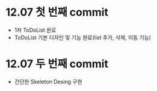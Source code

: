 # 12.07 첫 번째 commit

- 1차 ToDoList 완료
- ToDoList 기본 디자인 및 기능 완료(list 추가, 삭제, 이동 기능)

# 12.07 두 번째 commit

- 간단한 Skeleton Desing 구현
